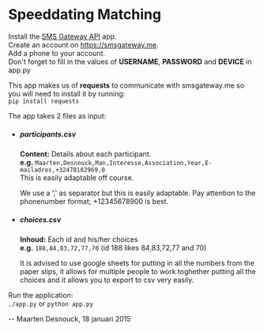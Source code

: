 # Speeddating Matching

Install the [SMS Gateway API](https://play.google.com/store/apps/details?id=networked.solutions.sms.gateway.api) app.<br>
Create an account on <https://smsgateway.me>.<br>
Add a phone to your account.<br>
Don't forget to fill in the values of **USERNAME**, **PASSWORD** and **DEVICE** in app.py

This app makes us of **requests** to communicate with smsgateway.me so you will need to install it by running:<br>
`pip install requests`

The app takes 2 files as input:

- ##### participants.csv

  **Content:** Details about each participant.<br>
  **e.g.** `Maarten,Desnouck,Man,Interesse,Association,Year,E-mailadres,+32478182969,0`<br>
  This is easily adaptable off course.

  We use a ',' as separator but this is easily adaptable. Pay attention to the phonenumber format; +12345678900 is best.

- ##### choices.csv

  **Inhoud:** Each id and his/her choices<br>
  **e.g.** `188,84,83,72,77,70` (id 188 likes 84,83,72,77 and 70)

  It is advised to use google sheets for putting in all the numbers from the paper slips, it allows for multiple people to work toghether putting all the choices and it allows you to export to csv very easily.

Run the application:<br>
`./app.py` or `python app.py`

-- Maarten Desnouck, 18 januari 2015
